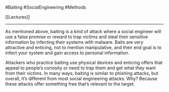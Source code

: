#Baiting #SocialEngineering #Methods 

[[Lectures]]

---
As mentioned above, baiting is a kind of attack where a social engineer will use a false promise or reward to trap victims and steal their sensitive information by infecting their systems with malware. Baits are very attractive and enticing, not to mention manipulative, and their end goal is to infect your system and gain access to personal information.

Attackers who practice baiting use physical devices and enticing offers that appeal to people’s curiosity or need to trap them and get what they want from their victims. In many ways, baiting is similar to phishing attacks, but overall, it’s different from most social engineering attacks. Why? Because these attacks offer something free that’s relevant to the target.